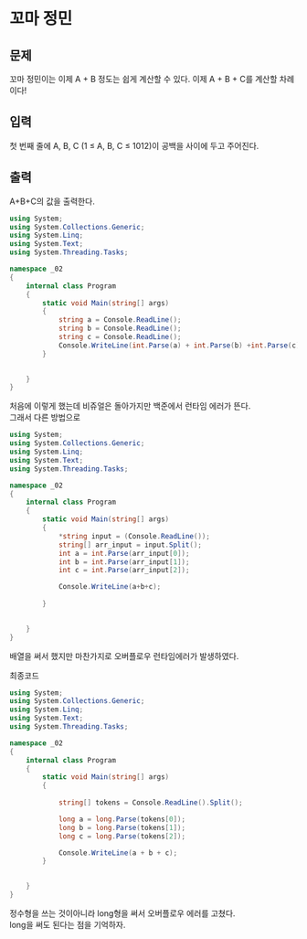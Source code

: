 # 꼬마 정민
## 문제
꼬마 정민이는 이제 A + B 정도는 쉽게 계산할 수 있다. 이제 A + B + C를 계산할 차례이다!

## 입력
첫 번째 줄에 A, B, C (1 ≤ A, B, C ≤ 1012)이 공백을 사이에 두고 주어진다.

## 출력
A+B+C의 값을 출력한다.

```c#
using System;
using System.Collections.Generic;
using System.Linq;
using System.Text;
using System.Threading.Tasks;

namespace _02
{
    internal class Program
    {
        static void Main(string[] args)
        {
            string a = Console.ReadLine();
            string b = Console.ReadLine();
            string c = Console.ReadLine();
            Console.WriteLine(int.Parse(a) + int.Parse(b) +int.Parse(c));
        }
        

    }
}

```

처음에 이렇게 했는데 비쥬얼은 돌아가지만 백준에서 런타임 에러가 뜬다.   
그래서 다른 방법으로
```c#
using System;
using System.Collections.Generic;
using System.Linq;
using System.Text;
using System.Threading.Tasks;

namespace _02
{
    internal class Program
    {
        static void Main(string[] args)
        {
            *string input = (Console.ReadLine());
            string[] arr_input = input.Split();
            int a = int.Parse(arr_input[0]);
            int b = int.Parse(arr_input[1]);
            int c = int.Parse(arr_input[2]);

            Console.WriteLine(a+b+c);
            
        }
        

    }
}

```
배열을 써서 했지만 마찬가지로 오버플로우 런타임에러가 발생하였다.

최종코드
```c#
using System;
using System.Collections.Generic;
using System.Linq;
using System.Text;
using System.Threading.Tasks;

namespace _02
{
    internal class Program
    {
        static void Main(string[] args)
        {
           
            string[] tokens = Console.ReadLine().Split();

            long a = long.Parse(tokens[0]);
            long b = long.Parse(tokens[1]);
            long c = long.Parse(tokens[2]);

            Console.WriteLine(a + b + c);
        }
        

    }
}

```
정수형을 쓰는 것이아니라 long형을 써서 오버플로우 에러를 고쳤다.    
long을 써도 된다는 점을 기억하자.